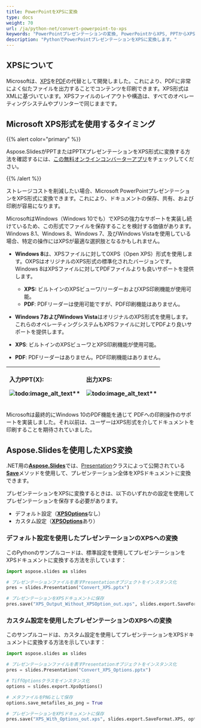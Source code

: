 ```yaml
---
title: PowerPointをXPSに変換
type: docs
weight: 70
url: /ja/python-net/convert-powerpoint-to-xps
keywords: "PowerPointプレゼンテーションの変換, PowerPointからXPS, PPTからXPS, PPTXからXPS, 変換, Python, Aspose.Slides"
description: "PythonでPowerPointプレゼンテーションをXPSに変換します。"
---
```


## **XPSについて**
Microsoftは、[XPS](https://docs.fileformat.com/page-description-language/xps/)を[PDF](https://docs.fileformat.com/pdf/)の代替として開発しました。これにより、PDFに非常によく似たファイルを出力することでコンテンツを印刷できます。XPS形式はXMLに基づいています。XPSファイルのレイアウトや構造は、すべてのオペレーティングシステムやプリンターで同じままです。

## Microsoft XPS形式を使用するタイミング

{{% alert color="primary" %}} 

Aspose.SlidesがPPTまたはPPTXプレゼンテーションをXPS形式に変換する方法を確認するには、[この無料オンラインコンバーターアプリ](https://products.aspose.app/slides/conversion)をチェックしてください。 

{{% /alert %}} 

ストレージコストを削減したい場合、Microsoft PowerPointプレゼンテーションをXPS形式に変換できます。これにより、ドキュメントの保存、共有、および印刷が容易になります。

MicrosoftはWindows（Windows 10でも）でXPSの強力なサポートを実装し続けているため、この形式でファイルを保存することを検討する価値があります。Windows 8.1、Windows 8、Windows 7、及びWindows Vistaを使用している場合、特定の操作にはXPSが最適な選択肢となるかもしれません。

- **Windows 8**は、XPSファイルに対してOXPS（Open XPS）形式を使用します。OXPSはオリジナルのXPS形式の標準化されたバージョンです。Windows 8はXPSファイルに対してPDFファイルよりも良いサポートを提供します。
  - **XPS:** ビルトインのXPSビューワ/リーダーおよびXPS印刷機能が使用可能。
  - **PDF**: PDFリーダーは使用可能ですが、PDF印刷機能はありません。

-  **Windows 7およびWindows Vista**はオリジナルのXPS形式を使用します。これらのオペレーティングシステムもXPSファイルに対してPDFより良いサポートを提供します。
  - **XPS**: ビルトインのXPSビューワとXPS印刷機能が使用可能。
  - **PDF**: PDFリーダーはありません。PDF印刷機能はありません。

|<p>**入力PPT(X):</p><p>**![todo:image_alt_text](convert-powerpoint-ppt-and-pptx-to-microsoft-xps-document_1.png)**</p>|<p>**出力XPS:</p><p>**![todo:image_alt_text](convert-powerpoint-ppt-and-pptx-to-microsoft-xps-document_2.png)**</p>|
| :- | :- |

Microsoftは最終的にWindows 10のPDF機能を通じて PDFへの印刷操作のサポートを実装しました。それ以前は、ユーザーはXPS形式を介してドキュメントを印刷することを期待されていました。

## Aspose.Slidesを使用したXPS変換

.NET用の[**Aspose.Slides**](https://products.aspose.com/slides/python-net/)では、[Presentation](https://reference.aspose.com/slides/python-net/aspose.slides/presentation/)クラスによって公開されている[**Save**](https://reference.aspose.com/slides/python-net/aspose.slides/presentation/)メソッドを使用して、プレゼンテーション全体をXPSドキュメントに変換できます。

プレゼンテーションをXPSに変換するときは、以下のいずれかの設定を使用してプレゼンテーションを保存する必要があります。

- デフォルト設定（[**XPSOptions**](https://reference.aspose.com/slides/python-net/aspose.slides.export/xpsoptions/)なし）
- カスタム設定（[**XPSOptions**](https://reference.aspose.com/slides/python-net/aspose.slides.export/xpsoptions/)あり）

### **デフォルト設定を使用したプレゼンテーションのXPSへの変換**

このPythonのサンプルコードは、標準設定を使用してプレゼンテーションをXPSドキュメントに変換する方法を示しています：

```py
import aspose.slides as slides

# プレゼンテーションファイルを表すPresentationオブジェクトをインスタンス化
pres = slides.Presentation("Convert_XPS.pptx")

# プレゼンテーションをXPSドキュメントに保存
pres.save("XPS_Output_Without_XPSOption_out.xps", slides.export.SaveFormat.XPS)
```

### **カスタム設定を使用したプレゼンテーションのXPSへの変換**
このサンプルコードは、カスタム設定を使用してプレゼンテーションをXPSドキュメントに変換する方法を示しています：

```py
import aspose.slides as slides

# プレゼンテーションファイルを表すPresentationオブジェクトをインスタンス化
pres = slides.Presentation("Convert_XPS_Options.pptx")

# TiffOptionsクラスをインスタンス化
options = slides.export.XpsOptions()

# メタファイルをPNGとして保存
options.save_metafiles_as_png = True

# プレゼンテーションをXPSドキュメントに保存
pres.save("XPS_With_Options_out.xps", slides.export.SaveFormat.XPS, options)
```